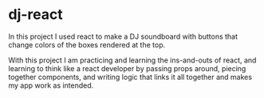 # dj-react

In this project I used react to make a DJ soundboard with buttons that change colors of the boxes rendered at the top.

With this project I am practicing and learning the ins-and-outs of react, and learning to think like a react developer by passing props around, piecing together components, and writing logic that links it all together and makes my app work as intended.
